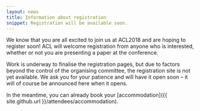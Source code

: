 ```yaml
---
layout: news
title: Information about registration
snippet: Registration will be available soon.
---
```


We know that you are all excited to join us at ACL2018 and are hoping to register soon! ACL will welcome registration from anyone who is interested, whether or not you are presenting a paper at the conference.

Work is underway to finalise the registration pages, but due to factors beyond the control of the organising committee, the registration site is not yet available. We ask you for your patience and will have it open soon – it will of course be announced here when it opens.

In the meantime, you can already book your [accommodation]({{ site.github.url }}/attendees/accommodation). 